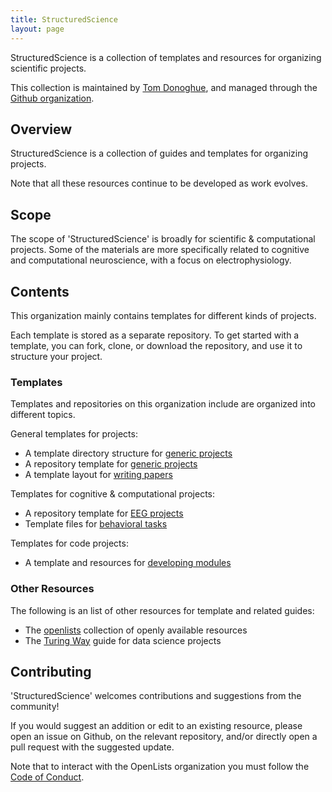 ```yaml
---
title: StructuredScience
layout: page
---
```


StructuredScience is a collection of templates and resources for organizing scientific projects.

This collection is maintained by
[Tom Donoghue](https://tomdonoghue.github.io/),
and managed through the
[Github organization](https://github.com/structuredscience/).

## Overview

StructuredScience is a collection of guides and templates for organizing projects.

Note that all these resources continue to be developed as work evolves.

## Scope

The scope of 'StructuredScience' is broadly for scientific & computational projects.
Some of the materials are more specifically related to cognitive and computational neuroscience, with a focus on electrophysiology.

## Contents

This organization mainly contains templates for different kinds of projects.

Each template is stored as a separate repository.
To get started with a template, you can fork, clone, or download the repository, and use it to structure your project.

### Templates

Templates and repositories on this organization include are organized into different topics.

General templates for projects:

- A template directory structure for [generic projects](https://github.com/structuredscience/ProjectDirectoryTemplate)
- A repository template for [generic projects](https://github.com/structuredscience/ProjectTemplate)
- A template layout for [writing papers](https://github.com/structuredscience/PaperTemplate)

Templates for cognitive & computational projects:
- A repository template for [EEG projects](https://github.com/structuredscience/EEGTemplate)
- Template files for [behavioral tasks](https://github.com/structuredscience/TaskTemplate)

Templates for code projects:
- A template and resources for [developing modules](https://github.com/structuredscience/ModuleTemplate)

### Other Resources

The following is an list of other resources for template and related guides:

- The [openlists](https://github.com/openlists) collection of openly available resources
- The [Turing Way](https://github.com/alan-turing-institute/the-turing-way) guide for data science projects

## Contributing

'StructuredScience' welcomes contributions and suggestions from the community!

If you would suggest an addition or edit to an existing resource, please open an issue on Github, on the relevant repository, and/or directly open a pull request with the suggested update.

Note that to interact with the OpenLists organization you must follow the
[Code of Conduct](https://github.com/structuredscience/Overview/blob/main/CODE_OF_CONDUCT.md).
